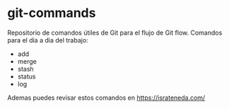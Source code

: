 # git-commands


Repositorio de comandos útiles de Git para el flujo de Git flow.
Comandos para el dia a dia del trabajo:
- add
- merge
- stash
- status
- log

Ademas puedes revisar estos comandos en https://israteneda.com/